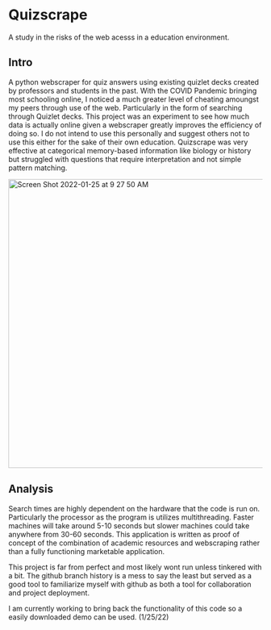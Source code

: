 # Quizscrape
A study in the risks of the web acesss in a education environment.
## Intro
A python webscraper for quiz answers using existing quizlet decks created by professors and students in the past.
With the COVID Pandemic bringing most schooling online, I noticed a much greater level of cheating amoungst my peers
through use of the web. Particularly in the form of searching through Quizlet decks. This project was an experiment 
to see how much data is actually online given a webscraper greatly improves the efficiency of doing so. I do not
intend to use this personally and suggest others not to use this either for the sake of their own education. 
Quizscrape was very effective at categorical memory-based information like biology or history but struggled with 
questions that require interpretation and not simple pattern matching.

<img width="573" alt="Screen Shot 2022-01-25 at 9 27 50 AM" src="https://user-images.githubusercontent.com/44683761/151006616-eb857f2a-0bce-4f5e-a230-30e069ae6914.png">

## Analysis
Search times are highly dependent on the hardware that the code is run on. Particularly the processor as the program is utilizes multithreading. Faster machines will take around 5-10 seconds but slower machines could take anywhere from 30-60 seconds. This application is written as proof of concept of the combination of academic resources and webscraping rather than a fully functioning marketable application.

This project is far from perfect and most likely wont run unless tinkered with a bit. The github branch history is a mess to say the least but served as a good tool to familiarize myself with github as both a tool for collaboration and project deployment.

I am currently working to bring back the functionality of this code so a easily downloaded demo can be used. (1/25/22)
